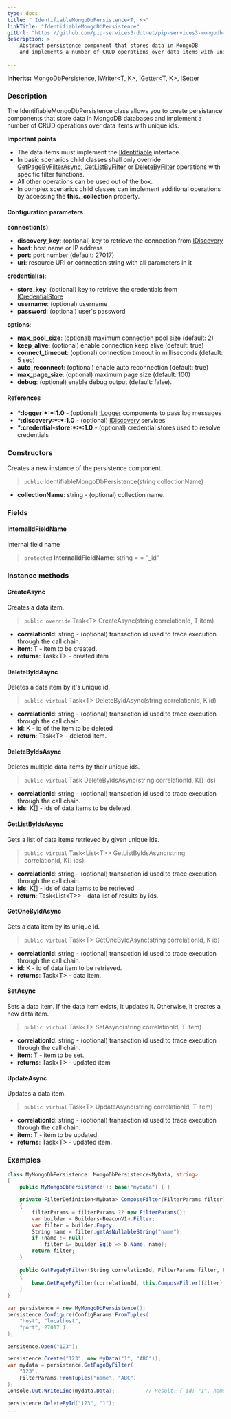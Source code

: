 ```yaml
---
type: docs
title: " IdentifiableMongoDbPersistence<T, K>"
linkTitle: "IdentifiableMongoDbPersistence"
gitUrl: "https://github.com/pip-services3-dotnet/pip-services3-mongodb-dotnet"
description: >
    Abstract persistence component that stores data in MongoDB
    and implements a number of CRUD operations over data items with unique ids.
    
---
```


**Inherits:** [MongoDbPersistence<T>](../mongodb_persistence), [IWriter<T, K>](../../../data/core/iwriter), [IGetter<T, K>](../../../data/core/igetter), [ISetter<T>](../../../data/core/isetter)


### Description

The IdentifiableMongoDbPersistence class allows you to create persistance components that store data in MongoDB databases and implement a number of CRUD operations over data items with unique ids.

**Important points**

- The data items must implement the [IIdentifiable](../../../commons/data/iidentifiable) interface.
- In basic scenarios child classes shall only override [GetPageByFilterAsync](../mongodb_persistence/#getpagebyfilterasync), [GetListByFilter](../mongodb_persistence/#getlistbyfilterasync) or [DeleteByFilter](../mongodb_persistence/#deletebyfilterasync)  operations with specific filter functions. 
- All other operations can be used out of the box. 
- In complex scenarios child classes can implement additional operations by accessing the **this._collection** property.

#### Configuration parameters

**connection(s)**:
- **discovery_key**: (optional) key to retrieve the connection from [IDiscovery](../../../components/connect/idiscovery)
- **host**: host name or IP address
- **port**: port number (default: 27017)
- **uri**: resource URI or connection string with all parameters in it

**credential(s)**:
- **store_key**: (optional) key to retrieve the credentials from [ICredentialStore](../../../components/auth/icredential_store)
- **username**: (optional) username
- **password**: (optional) user's password

**options**:
- **max_pool_size**: (optional) maximum connection pool size (default: 2)
- **keep_alive**: (optional) enable connection keep alive (default: true)
- **connect_timeout**: (optional) connection timeout in milliseconds (default: 5 sec)
- **auto_reconnect**: (optional) enable auto reconnection (default: true)
- **max_page_size**: (optional) maximum page size (default: 100)
- **debug**: (optional) enable debug output (default: false).

#### References
- **\*:logger:\*:\*:1.0** - (optional) [ILogger](../../../components/log/ilogger) components to pass log messages
- **\*:discovery:\*:\*:1.0** - (optional) [IDiscovery](../../../components/connect/idiscovery) services
- **\*:credential-store:\*:\*:1.0** - (optional) credential stores used to resolve credentials



### Constructors
Creates a new instance of the persistence component.

> `public` IdentifiableMongoDbPersistence(string collectionName)

- **collectionName**: string - (optional) collection name.


### Fields

<span class="hide-title-link">

#### InternalIdFieldName
Internal field name
> `protected` **InternalIdFieldName**: string = = "_id"

</span>


### Instance methods


#### CreateAsync
Creates a data item.

> `public override` Task\<T\> CreateAsync(string correlationId, T item)

- **correlationId**: string - (optional) transaction id used to trace execution through the call chain.
- **item**: T - item to be created.
- **returns**: Task\<T\> - created item


#### DeleteByIdAsync
Deletes a data item by it's unique id.

> `public virtual` Task\<T\> DeleteByIdAsync(string correlationId, K id)

- **correlationId**: string - (optional) transaction id used to trace execution through the call chain.
- **id**: K - id of the item to be deleted
- **return**: Task\<T\> - deleted item.


#### DeleteByIdsAsync
Deletes multiple data items by their unique ids.

> `public virtual` Task DeleteByIdsAsync(string correlationId, K[] ids)

- **correlationId**: string - (optional) transaction id used to trace execution through the call chain.
- **ids**: K[] - ids of data items to be deleted.


#### GetListByIdsAsync
Gets a list of data items retrieved by given unique ids.

> `public virtual` Task\<List\<T\>\> GetListByIdsAsync(string correlationId, K[] ids)

- **correlationId**: string - (optional) transaction id used to trace execution through the call chain.
- **ids**: K[] - ids of data items to be retrieved
- **return**: Task\<List\<T\>\> - data list of results by ids.


#### GetOneByIdAsync
Gets a data item by its unique id.

> `public virtual` Task\<T\> GetOneByIdAsync(string correlationId, K id)

- **correlationId**: string - (optional) transaction id used to trace execution through the call chain.
- **id**: K - id of data item to be retrieved.
- **returns**: Task\<T\> - data item.


#### SetAsync
Sets a data item. If the data item exists, it updates it. Otherwise, it creates a new data item.

> `public virtual` Task\<T\> SetAsync(string correlationId, T item)

- **correlationId**: string - (optional) transaction id used to trace execution through the call chain.
- **item**: T - item to be set. 
- **returns**: Task\<T\> - updated item


#### UpdateAsync
Updates a data item.

> `public virtual` Task\<T\> UpdateAsync(string correlationId, T item)

- **correlationId**: string - (optional) transaction id used to trace execution through the call chain.
- **item**: T - item to be updated.
- **returns**: Task\<T\> - updated item.


### Examples

```cs
class MyMongoDbPersistence: MongoDbPersistence<MyData, string> 
{
    public MyMongoDbPersistence(): base("mydata") { }

    private FilterDefinition<MyData> ComposeFilter(FilterParams filter)
    {
        filterParams = filterParams ?? new FilterParams();
        var builder = Builders<BeaconV1>.Filter;
        var filter = builder.Empty;
        String name = filter.getAsNullableString("name");
        if (name != null)
            filter &= builder.Eq(b => b.Name, name);
        return filter;
    }
    
    public GetPageByFilter(String correlationId, FilterParams filter, PagingParams paging)
    {
        base.GetPageByFilter(correlationId, this.ComposeFilter(filter), paging, null, null);
    }
}

var persistence = new MyMongoDbPersistence();
persistence.Configure(ConfigParams.FromTuples(
    "host", "localhost",
    "port", 27017 )
);

persitence.Open("123");

persistence.Create("123", new MyData("1", "ABC"));
var mydata = persistence.GetPageByFilter(
    "123",
    FilterParams.FromTuples("name", "ABC")
);
Console.Out.WriteLine(mydata.Data);          // Result: { id: "1", name: "ABC" }

persistence.DeleteById("123", "1");
...

```
